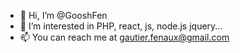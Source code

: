 - 👋 Hi, I’m @GooshFen
- 👀 I’m interested in PHP, react, js, node.js jquery...
- 📫 You can reach me at gautier.fenaux@gmail.com

<!---
GooshFen/GooshFen is a ✨ special ✨ repository because its `README.md` (this file) appears on your GitHub profile.
You can click the Preview link to take a look at your changes.
--->
